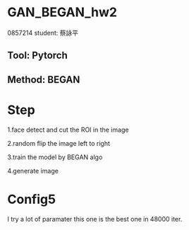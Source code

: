 # GAN_BEGAN_hw2
0857214 student: 蔡詠平


## Tool: Pytorch
## Method: BEGAN

# Step
1.face detect and cut the ROI in the image

2.random flip the image left to right

3.train the model by BEGAN algo

4.generate image

# Config5
I try a lot of paramater this one is the best one in 48000 iter.
